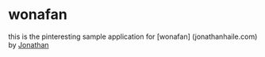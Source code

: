 # wonafan	

this is the pinteresting sample application for
[wonafan] (jonathanhaile.com)
by [Jonathan](jonathanhaile.com)